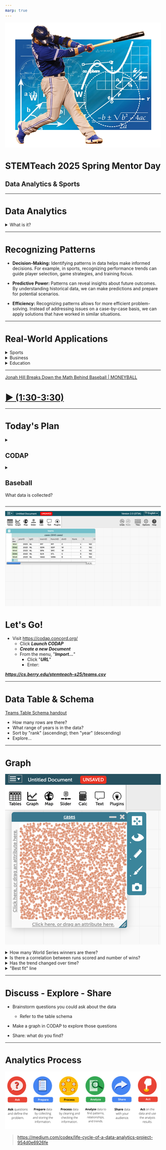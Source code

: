 ```yaml
---
marp: true
---
```


<!-- _backgroundColor: aqua -->

![bg right 100% Data Analytics in Baseball Today](./baseball-analytics.png)


# **STEMTeach 2025 Spring Mentor Day**

## Data Analytics & Sports

---

# Data Analytics

<details>
<summary>What is it?</summary>

- **Definition:** Data analytics involves examining datasets to draw conclusions about the information they contain. It uses various techniques to uncover patterns, correlations, and trends.

- **Relevance:** In today's data-driven world, the ability to analyze and interpret data is a crucial skill across various fields, including education, business, healthcare, and sports.

</details>

---

# Recognizing Patterns

- **Decision-Making:** Identifying patterns in data helps make informed decisions. For example, in sports, recognizing performance trends can guide player selection, game strategies, and training focus.

- **Predictive Power:** Patterns can reveal insights about future outcomes. By understanding historical data, we can make predictions and prepare for potential scenarios.

- **Efficiency:** Recognizing patterns allows for more efficient problem-solving. Instead of addressing issues on a case-by-case basis, we can apply solutions that have worked in similar situations.

---

# Real-World Applications

<details><summary>Sports</summary>

> Teams use data analytics to evaluate player performance, develop game strategies, and enhance training programs. For instance, analyzing batting averages and on-base percentages can help identify key players.
</details>

<details><summary>Business</summary>

> Companies analyze consumer data to understand buying behaviors, optimize marketing campaigns, and improve customer satisfaction. Recognizing sales patterns can drive business growth.
</details>

<details><summary>Education</summary> 

> Educators can use data to track student progress, identify learning gaps, and tailor instruction to meet individual needs. Recognizing patterns in student performance data can lead to more effective teaching strategies.
</details>

---


[Jonah Hill Breaks Down the Math Behind Baseball | MONEYBALL](https://www.youtube.com/watch?v=IKD-7WJ4U5M)

# [▶️ (1:30-3:30)](https://vizard.ai/share?code=7GbwJ4&susId=6766812)


---

# Today's Plan

<details>
<summary>

## CODAP
</summary>

https://codap.concord.org/

- Free, web-based data analysis and visualization tool developed by the Concord Consortium. 
- Designed to support students in grades 5-12 in learning and doing data science.
</details>

<details>
<summary>

## Baseball
What data is collected?
</summary>

[Lahman Baseball Database (seanlahman.com)](http://seanlahman.com/)

- Relatable, real-world, and fun context
- Interactive, hands-on activity
- Skill development
    - Critical thinking and analytical skills for students.
    - [Meta] Enhance educators' ability to assess student performance and improve instructional methods.

</details>

---
![bg right:35% fit](./codap-1.png)

# Let's Go!

- Visit https://codap.concord.org/ 
    - Click ***Launch CODAP***
    - ***Create a new Document***
    - From the menu, "***Import...***" 
        - Click "***URL***" 
        - Enter:

***https://cs.berry.edu/stemteach-s25/teams.csv***


---

# Data Table & Schema

[Teams Table Schema handout](./teams-schema.pdf)

- How many rows are there?
- What range of years is in the data?
- Sort by "rank" (ascending); then "year" (descending)
- Explore...

---

# Graph

![bg right fit](./codap-2-graph.png)

<details>
<summary>How many World Series winners are there?</summary>

- Add "WSWin" to the "X"
- Click the ruler - Show... "Count"
</details>

<details>
<summary>Is there a correlation between runs scored and number of wins?</summary>

- Add "R" to the x-axis (bottom)
- Add "W" to the y-axis (left)
</details>

<details>
<summary>Has the trend changed over time?</summary>

- Drag the "yearId" column header from the table onto the main graph area.
- Anything interesting?
</details>

<details>
<summary>"Best fit" line</summary>

- Click the ruler --> choose "Least Squares Line"
</details>

---

# Discuss - Explore - Share

- Brainstorm questions you could ask about the data 
    - Refer to the table schema

- Make a graph in CODAP to explore those questions

- Share: what do you find?

---

# Analytics Process

![](./analytics-process.png)

> https://medium.com/codex/life-cycle-of-a-data-analytics-project-954d0e6926fe

